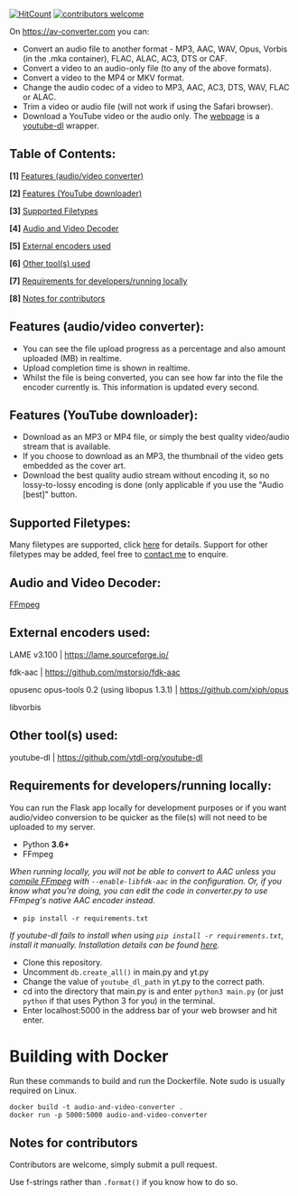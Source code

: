 [![HitCount](http://hits.dwyl.com/BassThatHertz/AudioAndVideoConverter.svg)](http://hits.dwyl.com/BassThatHertz/AudioAndVideoConverter)
[![contributors welcome](https://img.shields.io/badge/contributors-welcome-brightgreen.svg?style=flat)](https://github.com/dwyl/esta/issues)

On https://av-converter.com you can:
- Convert an audio file to another format - MP3, AAC, WAV, Opus, Vorbis (in the .mka container), FLAC, ALAC, AC3, DTS or CAF.
- Convert a video to an audio-only file (to any of the above formats).
- Convert a video to the MP4 or MKV format.
- Change the audio codec of a video to MP3, AAC, AC3, DTS, WAV, FLAC or ALAC.
- Trim a video or audio file (will not work if using the Safari browser).
- Download a YouTube video or the audio only. The [webpage](https://freeaudioconverter.net/yt) is a [youtube-dl](https://github.com/ytdl-org/youtube-dl) wrapper.

## Table of Contents:
**[1]** [Features (audio/video converter)](https://github.com/BassThatHertz/AudioAndVideoConverter#features-audiovideo-converter)

**[2]** [Features (YouTube downloader)](https://github.com/BassThatHertz/AudioAndVideoConverter#features-youtube-downloader)

**[3]** [Supported Filetypes](https://github.com/BassThatHertz/AudioAndVideoConverter#supported-filetypes)

**[4]** [Audio and Video Decoder](https://github.com/BassThatHertz/AudioAndVideoConverter#notes-for-contributors)

**[5]** [External encoders used](https://github.com/BassThatHertz/AudioAndVideoConverter#external-encoders-used)

**[6]** [Other tool(s) used](https://github.com/BassThatHertz/AudioAndVideoConverter#other-tools-used)

**[7]** [Requirements for developers/running locally](https://github.com/BassThatHertz/AudioAndVideoConverter#requirements-for-developersrunning-locally)

**[8]** [Notes for contributors](https://github.com/BassThatHertz/AudioAndVideoConverter#notes-for-contributors)

## Features (audio/video converter):
- You can see the file upload progress as a percentage and also amount uploaded (MB) in realtime.
- Upload completion time is shown in realtime.
- Whilst the file is being converted, you can see how far into the file the encoder currently is. This information is updated every second.

## Features (YouTube downloader):
- Download as an MP3 or MP4 file, or simply the best quality video/audio stream that is available.
- If you choose to download as an MP3, the thumbnail of the video gets embedded as the cover art.
- Download the best quality audio stream without encoding it, so no lossy-to-lossy encoding is done (only applicable if you use the "Audio [best]" button.

## Supported Filetypes:
Many filetypes are supported, click [here](https://freeaudioconverter.net/filetypes) for details. Support for other filetypes may be added, feel free to [contact me](https://freeaudioconverter.net/contact) to enquire. 

## Audio and Video Decoder:
[FFmpeg](https://github.com/FFmpeg/FFmpeg)

## External encoders used:
LAME v3.100 | https://lame.sourceforge.io/

fdk-aac | https://github.com/mstorsjo/fdk-aac

opusenc opus-tools 0.2 (using libopus 1.3.1) | https://github.com/xiph/opus

libvorbis
## Other tool(s) used:
youtube-dl | https://github.com/ytdl-org/youtube-dl

## Requirements for developers/running locally:
You can run the Flask app locally for development purposes or if you want audio/video conversion to be quicker as the file(s) will not need to be uploaded to my server.
- Python **3.6+**
- FFmpeg

*When running locally, you will not be able to convert to AAC unless you [compile FFmpeg](https://trac.ffmpeg.org/wiki/CompilationGuide) with `--enable-libfdk-aac` in the configuration. Or, if you know what you're doing, you can edit the code in converter.py to use FFmpeg's native AAC encoder instead.*
- `pip install -r requirements.txt`

*If youtube-dl fails to install when using `pip install -r requirements.txt`, install it manually. Installation details can be found [here](https://github.com/ytdl-org/youtube-dl#installation).*
- Clone this repository.
- Uncomment `db.create_all()` in main.py and yt.py
- Change the value of `youtube_dl_path` in yt.py to the correct path.
- cd into the directory that main.py is and enter `python3 main.py` (or just `python` if that uses Python 3 for you) in the terminal.
- Enter localhost:5000 in the address bar of your web browser and hit enter.

# Building with Docker
Run these commands to build and run the Dockerfile. Note sudo is usually required on Linux.
```
docker build -t audio-and-video-converter .
docker run -p 5000:5000 audio-and-video-converter
```

## Notes for contributors
Contributors are welcome, simply submit a pull request.

Use f-strings rather than `.format()` if you know how to do so.
